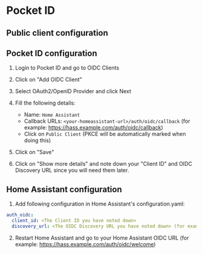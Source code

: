 # Pocket ID

## Public client configuration

## Pocket ID configuration
1. Login to Pocket ID and go to OIDC Clients

2. Click on "Add OIDC Client"

3. Select OAuth2/OpenID Provider and click Next

4. Fill the following details:
    - Name: `Home Assistant`
    - Callback URLs: `<your-homeassistant-url>/auth/oidc/callback` (for example: https://hass.example.com/auth/oidc/callback)
    - Click on `Public Client` (PKCE will be automatically marked when doing this)
      
5. Click on "Save"

6. Click on "Show more details" and note down your "Client ID" and OIDC Discovery URL since you will need them later.

## Home Assistant configuration
1. Add following configuration in Home Assistant's configuration.yaml:
```yaml
auth_oidc:
  client_id: <The Client ID you have noted down> 
  discovery_url: <The OIDC Discovery URL you have noted down> (for example: https://id.example.com/.well-known/openid-configuration)
```

2. Restart Home Assistant and go to your Home Assistant OIDC URL (for example: https://hass.example.com/auth/oidc/welcome)
